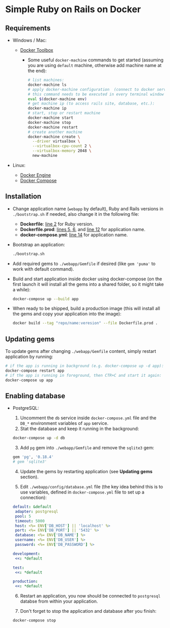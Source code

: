 # Simple Ruby on Rails on Docker

## Requirements

- Windows / Mac:

  - [Docker Toolbox](https://www.docker.com/products/docker-toolbox)

    - Some useful `docker-machine` commands to get started (assuming you are using `default` machine, otherwise add machine name at the end):

      ```sh
      # list machines:
      docker-machine ls
      # apply docker-machine configuration  (connect to docker server),
      # this command needs to be executed in every terminal window (session):
      eval $(docker-machine env)
      # get machine ip (to access rails site, database, etc.):
      docker-machine ip
      # start, stop or restart machine
      docker-machine start
      docker-machine stop
      docker-machine restart
      # create another machine
      docker-machine create \
        --driver virtualbox \
        --virtualbox-cpu-count 2 \
        --virtualbox-memory 2048 \
        new-machine
      ```

- Linux:

  - [Docker Engine](https://www.docker.com/products/docker-engine)
  - [Docker Compose](https://www.docker.com/products/docker-compose)

## Installation

- Change application name (`webapp` by default), Ruby and Rails versions in `./bootstrap.sh` if needed, also change it in the following file:

  - **Dockerfile**: [line 2](Dockerfile#L2) for Ruby version.
  - **Dockerfile.prod**: [lines 5, 6](Dockerfile.prod#L5-L6), and [line 12](Dockerfile.prod#L12) for application name.
  - **docker-compose.yml**: [line 14](docker-compose.yml#L14) for application name.

- Bootstrap an application:

  ```sh
  ./bootstrap.sh
  ```

- Add required gems to `./webapp/Gemfile` if desired (like `gem 'puma'` to work with default command).

- Build and start application inside docker using docker-compose (on the first launch it will install all the gems into a shared folder, so it might take a while):

  ```sh
  docker-compose up --build app
  ```

- When ready to be shipped, build a production image (this will install all the gems and copy your application into the image):

  ```sh
  docker build --tag "repo/name:veresion" --file Dockerfile.prod .
  ```

## Updating gems

To update gems after changing `./webapp/Gemfile` content, simply restart application by running:

```sh
# if the app is running in background (e.g. docker-compose up -d app):
docker-compose restart app
# if the app is running in foreground, then CTR+C and start it again:
docker-compose up app
```

## Enabling database

- PostgreSQL:

  1. Uncomment the `db` service inside `docker-compose.yml` file and the `DB_*` environment variables of `app` service.
  2. Stat the database and keep it running in the background:

    ```sh
    docker-compose up -d db
    ```

  3. Add `pg` gem into `./webapp/Gemfile` and remove the `sqlite3` gem:

    ```ruby
    gem 'pg', '0.18.4'
    # gem 'sqlite3'
    ```

  4. Update the gems by restarting application (see **Updating gems** section).

  5. Edit `./webapp/config/database.yml` file (the key idea behind this is to use variables, defined in `docker-compose.yml` file to set up a connection):

    ```yaml
    default: &default
     adapter: postgresql
     pool: 5
     timeout: 5000
     host: <%= ENV['DB_HOST'] || 'localhost' %>
     port: <%= ENV['DB_PORT'] || '5432' %>
     database: <%= ENV['DB_NAME'] %>
     username: <%= ENV['DB_USER'] %>
     password: <%= ENV['DB_PASSWORD'] %>

    development:
     <<: *default

    test:
     <<: *default

    production:
     <<: *default
    ```

  6. Restart an application, you now should be connected to `postgresql` databse from within your application.

  7. Don't forget to stop the application and database after you finish:

    ```sh
    docker-compose stop
    ```

